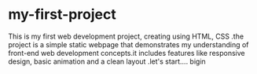 # my-first-project
This is my first web development project, creating using  HTML, CSS .the project is a simple static webpage that demonstrates my understanding of front-end web development concepts.it includes features like responsive design, basic animation and a clean layout .let's start....
bigin

